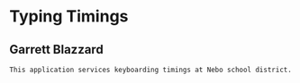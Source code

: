 # Typing Timings
## Garrett Blazzard

    This application services keyboarding timings at Nebo school district.